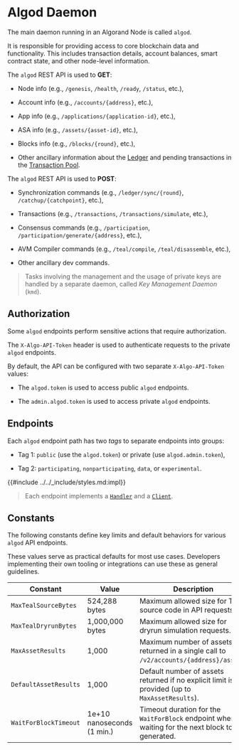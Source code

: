 # Algod Daemon

The main daemon running in an Algorand Node is called `algod`.

It is responsible for providing access to core blockchain data and functionality.
This includes transaction details, account balances, smart contract state, and other
node-level information.

The `algod` REST API is used to **GET**:

- Node info (e.g., `/genesis`, `/health`, `/ready`, `/status`, etc.),

- Account info (e.g., `/accounts/{address}`, etc.),

- App info (e.g., `/applications/{application-id}`, etc.),

- ASA info (e.g., `/assets/{asset-id}`, etc.),

- Blocks info (e.g., `/blocks/{round}`, etc.),

- Other ancillary information about the [Ledger](../../ledger/ledger-overview.md)
and pending transactions in the [Transaction Pool](../../ledger/non-normative/ledger-nn-txpool.md).

The `algod` REST API is used to **POST**:

- Synchronization commands (e.g., `/ledger/sync/{round}`, `/catchup/{catchpoint}`, etc.),

- Transactions (e.g., `/transactions`,  `/transactions/simulate`, etc.),

- Consensus commands (e.g., `/participation`,  `/participation/generate/{address}`, etc.),

- AVM Compiler commands (e.g., `/teal/compile`,  `/teal/disassemble`, etc.),

- Other ancillary dev commands.

> Tasks involving the management and the usage of private keys are handled by a
> separate daemon, called _Key Management Daemon_ (`kmd`).

## Authorization

Some `algod` endpoints perform sensitive actions that require authorization.

The `X-Algo-API-Token` header is used to authenticate requests to the private `algod`
endpoints.

By default, the API can be configured with two separate `X-Algo-API-Token` values:

- The `algod.token` is used to access public `algod` endpoints.

- The `admin.algod.token` is used to access private `algod` endpoints.

## Endpoints

Each `algod` endpoint path has two _tags_ to separate endpoints into groups:

- Tag 1: `public` (use the `algod.token`) or private (use `algod.admin.token`),

- Tag 2: `participating`, `nonparticipating`, `data`, or `experimental`.

{{#include ../../_include/styles.md:impl}}
> Each endpoint implements a [`Handler`](https://github.com/algorand/go-algorand/blob/cec401cc6127c6af742685e4c39e71389586c595/daemon/algod/api/server/v2/handlers.go)
> and a [`Client`](https://github.com/algorand/go-algorand/blob/cec401cc6127c6af742685e4c39e71389586c595/daemon/algod/api/client/restClient.go).

## Constants

The following constants define key limits and default behaviors for various `algod`
API endpoints.

These values serve as practical defaults for most use cases. Developers implementing
their own tooling or integrations can use these as general guidelines.

| Constant              | Value                      | Description                                                                                       |
|-----------------------|----------------------------|---------------------------------------------------------------------------------------------------|
| `MaxTealSourceBytes`  | 524,288 bytes              | Maximum allowed size for TEAL source code in API requests.                                        |
| `MaxTealDryrunBytes`  | 1,000,000 bytes            | Maximum allowed size for dryrun simulation requests.                                              |
| `MaxAssetResults`     | 1,000                      | Maximum number of assets returned in a single call to `/v2/accounts/{address}/assets`.            |
| `DefaultAssetResults` | 1,000                      | Default number of assets returned if no explicit limit is provided (up to `MaxAssetResults`).     |
| `WaitForBlockTimeout` | 1e+10 nanoseconds (1 min.) | Timeout duration for the `WaitForBlock` endpoint when waiting for the next block to be generated. |
